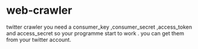 # web-crawler
twitter crawler
you need a consumer_key  ,consumer_secret ,access_token and access_secret  so your programme start to work .
you can get them from your twitter account.
